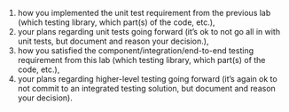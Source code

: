 1) how you implemented the unit test requirement from the previous lab (which testing library, which part(s) of the code, etc.), 
2) your plans regarding unit tests going forward (it’s ok to not go all in with unit tests, but document and reason your decision.), 
3) how you satisfied the component/integration/end-to-end testing requirement from this lab (which testing library, which part(s) of the code, etc.), 
4) your plans regarding higher-level testing going forward (it’s again ok to not commit to an integrated testing solution, but document and reason your decision).
